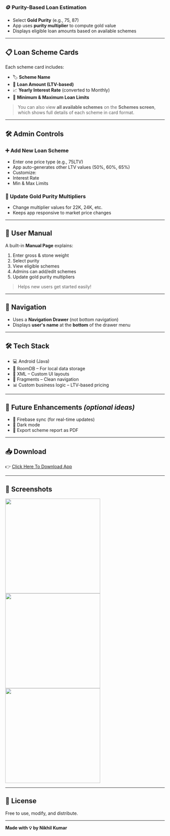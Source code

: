 
### 🪙 Purity-Based Loan Estimation
- Select **Gold Purity** (e.g., 75, 87)
- App uses **purity multiplier** to compute gold value
- Displays eligible loan amounts based on available schemes

---

## 📋 Loan Scheme Cards

Each scheme card includes:
- 🏷 **Scheme Name**
- 📏 **Loan Amount (LTV-based)**
- 📈 **Yearly Interest Rate** (converted to Monthly)
- 💸 **Minimum & Maximum Loan Limits**

> You can also view **all available schemes** on the **Schemes screen**, which shows full details of each scheme in card format.

---

## 🛠 Admin Controls

### ➕ Add New Loan Scheme
- Enter one price type (e.g., 75LTV)
- App auto-generates other LTV values (50%, 60%, 65%)
- Customize:
- Interest Rate
- Min & Max Limits

### 🧪 Update Gold Purity Multipliers
- Change multiplier values for 22K, 24K, etc.
- Keeps app responsive to market price changes

---

## 📘 User Manual
A built-in **Manual Page** explains:
1. Enter gross & stone weight
2. Select purity
3. View eligible schemes
4. Admins can add/edit schemes
5. Update gold purity multipliers

> Helps new users get started easily!

---

## 🧭 Navigation
- Uses a **Navigation Drawer** (not bottom navigation)
- Displays **user's name** at the **bottom** of the drawer menu

---

## 🛠 Tech Stack
- 💻 Android (Java)
- 📁 RoomDB – For local data storage
- 📐 XML – Custom UI layouts
- 🧩 Fragments – Clean navigation
- 📊 Custom business logic – LTV-based pricing

---

## 🚀 Future Enhancements *(optional ideas)*
- 🔄 Firebase sync (for real-time updates)
- 🖤 Dark mode
- 📄 Export scheme report as PDF

---

## 📥 Download

👉 [Click Here To Download App](https://github.com/Nikhilk32535/Loan-Calculator/releases/download/v1.0/Loan_Calculator.apk)

---

## 📸 Screenshots

<img src="https://github.com/user-attachments/assets/ec69a8c9-8074-488f-b2e6-1f833be569b5" width="300" />
<img src="https://github.com/user-attachments/assets/1d7aed63-e0f6-43b0-ac0f-23654569d47c" width="300" />
<img src="https://github.com/user-attachments/assets/c068efc3-cec1-4b09-b5e1-db00efbb54d6" width="300" />

---

## 📝 License
Free to use, modify, and distribute.

---

**Made with 💡 by Nikhil Kumar**
